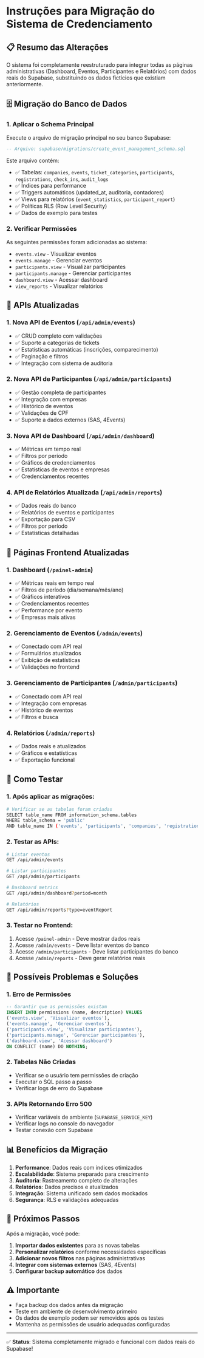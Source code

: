 # Instruções para Migração do Sistema de Credenciamento

## 📋 Resumo das Alterações

O sistema foi completamente reestruturado para integrar todas as páginas administrativas (Dashboard, Eventos, Participantes e Relatórios) com dados reais do Supabase, substituindo os dados fictícios que existiam anteriormente.

## 🗄️ Migração do Banco de Dados

### 1. Aplicar o Schema Principal

Execute o arquivo de migração principal no seu banco Supabase:

```sql
-- Arquivo: supabase/migrations/create_event_management_schema.sql
```

Este arquivo contém:
- ✅ Tabelas: `companies`, `events`, `ticket_categories`, `participants`, `registrations`, `check_ins`, `audit_logs`
- ✅ Índices para performance
- ✅ Triggers automáticos (updated_at, auditoria, contadores)
- ✅ Views para relatórios (`event_statistics`, `participant_report`)
- ✅ Políticas RLS (Row Level Security)
- ✅ Dados de exemplo para testes

### 2. Verificar Permissões

As seguintes permissões foram adicionadas ao sistema:
- `events.view` - Visualizar eventos
- `events.manage` - Gerenciar eventos
- `participants.view` - Visualizar participantes
- `participants.manage` - Gerenciar participantes
- `dashboard.view` - Acessar dashboard
- `view_reports` - Visualizar relatórios

## 🔄 APIs Atualizadas

### 1. Nova API de Eventos (`/api/admin/events`)
- ✅ CRUD completo com validações
- ✅ Suporte a categorias de tickets
- ✅ Estatísticas automáticas (inscrições, comparecimento)
- ✅ Paginação e filtros
- ✅ Integração com sistema de auditoria

### 2. Nova API de Participantes (`/api/admin/participants`)
- ✅ Gestão completa de participantes
- ✅ Integração com empresas
- ✅ Histórico de eventos
- ✅ Validações de CPF
- ✅ Suporte a dados externos (SAS, 4Events)

### 3. Nova API de Dashboard (`/api/admin/dashboard`)
- ✅ Métricas em tempo real
- ✅ Filtros por período
- ✅ Gráficos de credenciamentos
- ✅ Estatísticas de eventos e empresas
- ✅ Credenciamentos recentes

### 4. API de Relatórios Atualizada (`/api/admin/reports`)
- ✅ Dados reais do banco
- ✅ Relatórios de eventos e participantes
- ✅ Exportação para CSV
- ✅ Filtros por período
- ✅ Estatísticas detalhadas

## 🎨 Páginas Frontend Atualizadas

### 1. Dashboard (`/painel-admin`)
- ✅ Métricas reais em tempo real
- ✅ Filtros de período (dia/semana/mês/ano)
- ✅ Gráficos interativos
- ✅ Credenciamentos recentes
- ✅ Performance por evento
- ✅ Empresas mais ativas

### 2. Gerenciamento de Eventos (`/admin/events`)
- ✅ Conectado com API real
- ✅ Formulários atualizados
- ✅ Exibição de estatísticas
- ✅ Validações no frontend

### 3. Gerenciamento de Participantes (`/admin/participants`)
- ✅ Conectado com API real
- ✅ Integração com empresas
- ✅ Histórico de eventos
- ✅ Filtros e busca

### 4. Relatórios (`/admin/reports`)
- ✅ Dados reais e atualizados
- ✅ Gráficos e estatísticas
- ✅ Exportação funcional

## 🧪 Como Testar

### 1. Após aplicar as migrações:

```bash
# Verificar se as tabelas foram criadas
SELECT table_name FROM information_schema.tables 
WHERE table_schema = 'public' 
AND table_name IN ('events', 'participants', 'companies', 'registrations', 'check_ins');
```

### 2. Testar as APIs:

```bash
# Listar eventos
GET /api/admin/events

# Listar participantes
GET /api/admin/participants

# Dashboard metrics
GET /api/admin/dashboard?period=month

# Relatórios
GET /api/admin/reports?type=eventReport
```

### 3. Testar no Frontend:

1. Acesse `/painel-admin` - Deve mostrar dados reais
2. Acesse `/admin/events` - Deve listar eventos do banco
3. Acesse `/admin/participants` - Deve listar participantes do banco
4. Acesse `/admin/reports` - Deve gerar relatórios reais

## 🔧 Possíveis Problemas e Soluções

### 1. Erro de Permissões
```sql
-- Garantir que as permissões existam
INSERT INTO permissions (name, description) VALUES
('events.view', 'Visualizar eventos'),
('events.manage', 'Gerenciar eventos'),
('participants.view', 'Visualizar participantes'),
('participants.manage', 'Gerenciar participantes'),
('dashboard.view', 'Acessar dashboard')
ON CONFLICT (name) DO NOTHING;
```

### 2. Tabelas Não Criadas
- Verificar se o usuário tem permissões de criação
- Executar o SQL passo a passo
- Verificar logs de erro do Supabase

### 3. APIs Retornando Erro 500
- Verificar variáveis de ambiente (`SUPABASE_SERVICE_KEY`)
- Verificar logs no console do navegador
- Testar conexão com Supabase

## 📊 Benefícios da Migração

1. **Performance**: Dados reais com índices otimizados
2. **Escalabilidade**: Sistema preparado para crescimento
3. **Auditoria**: Rastreamento completo de alterações
4. **Relatórios**: Dados precisos e atualizados
5. **Integração**: Sistema unificado sem dados mockados
6. **Segurança**: RLS e validações adequadas

## 🚀 Próximos Passos

Após a migração, você pode:

1. **Importar dados existentes** para as novas tabelas
2. **Personalizar relatórios** conforme necessidades específicas
3. **Adicionar novos filtros** nas páginas administrativas
4. **Integrar com sistemas externos** (SAS, 4Events)
5. **Configurar backup automático** dos dados

## ⚠️ Importante

- Faça backup dos dados antes da migração
- Teste em ambiente de desenvolvimento primeiro
- Os dados de exemplo podem ser removidos após os testes
- Mantenha as permissões de usuário adequadas configuradas

---

✅ **Status**: Sistema completamente migrado e funcional com dados reais do Supabase!